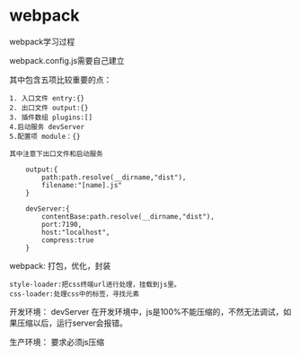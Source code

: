 # webpack
webpack学习过程

webpack.config.js需要自己建立

其中包含五项比较重要的点：

    1. 入口文件 entry:{}
    2. 出口文件 output:{}
    3. 插件数组 plugins:[]
    4.启动服务 devServer
    5.配置项 module：{}
    
    其中注意下出口文件和启动服务
```
    output:{
        path:path.resolve(__dirname,"dist"),
        filename:"[name].js"
    }
    
    devServer:{
        contentBase:path.resolve(__dirname,"dist"),
        port:7190,
        host:"localhost",
        compress:true
    }
```

webpack: 打包，优化，封装

```$xslt
style-loader:把css终端url进行处理，挂载到js里。
css-loader:处理css中的标签，寻找元素
```

开发环境：
devServer
在开发环境中，js是100%不能压缩的，不然无法调试，如果压缩以后，运行server会报错。

生产环境：
要求必须js压缩